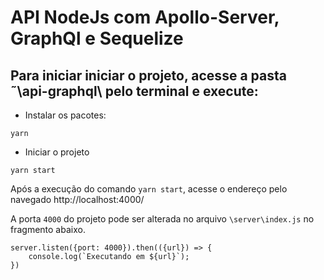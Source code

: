 # API NodeJs com Apollo-Server, GraphQl e Sequelize

## Para iniciar iniciar o projeto, acesse a pasta ˜\api-graphql\ pelo terminal e execute:

- Instalar os pacotes:

```
yarn
```

- Iniciar o projeto

```
yarn start
```

Após a execução do comando `yarn start`, acesse o endereço pelo navegado http://localhost:4000/

A porta `4000` do projeto pode ser alterada no arquivo `\server\index.js` no fragmento abaixo.

```
server.listen({port: 4000}).then(({url}) => {
    console.log(`Executando em ${url}`);
})
```
